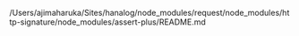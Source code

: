 /Users/ajimaharuka/Sites/hanalog/node_modules/request/node_modules/http-signature/node_modules/assert-plus/README.md